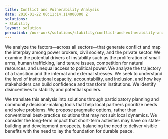 ```yaml
---
title: Conflict and Vulnerability Analysis
date: 2016-01-22 00:11:14.114000000 Z
solutions:
- Stability
layout: solution
permalink: /our-work/solutions/stability/conflict-and-vulnerability-analysis
---
```


We analyze the factors—across all sectors—that generate conflict and map the interplay among power brokers, civil society, and the private sector. We examine the potential drivers of instability such as the proliferation of small arms, human trafficking, land tenure issues, competition for natural resources, and unequal access to political power. We analyze the trajectory of a transition and the internal and external stresses. We seek to understand the level of institutional capacity, accountability, and inclusion, and how key stakeholders can build confidence and transform institutions. We identify disincentives to stability and potential spoilers.

We translate this analysis into solutions through participatory planning and community decision-making tools that help local partners prioritize needs and solve problems. We propose pragmatic options, rather than conventional best-practice solutions that may not suit local dynamics. We consider the long-term impact that short-term activities may have on state-building and development prospects, balancing the need to deliver visible benefits with the need to lay the foundation for durable peace.
